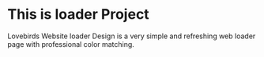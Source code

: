 # This is loader Project

Lovebirds Website loader Design is a very simple and refreshing web loader page with professional color matching.